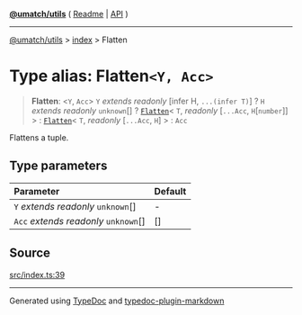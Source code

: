 [**@umatch/utils**](../../README.md) ( [Readme](../../README.md) \| [API](../../API.md) )

---

[@umatch/utils](../../API.md) > [index](../README.md) > Flatten

# Type alias: Flatten`<Y, Acc>`

> **Flatten**: \<`Y`, `Acc`\> `Y` _extends_ _readonly_ [infer H, `...(infer T)`] ? `H` _extends_ _readonly_ `unknown`[] ? [`Flatten`](type-alias.Flatten.md)\< `T`, _readonly_ [`...Acc`, `H`[`number`]] \> : [`Flatten`](type-alias.Flatten.md)\< `T`, _readonly_ [`...Acc`, `H`] \> : `Acc`

Flattens a tuple.

## Type parameters

| Parameter                              | Default |
| :------------------------------------- | :------ |
| `Y` _extends_ _readonly_ `unknown`[]   | -       |
| `Acc` _extends_ _readonly_ `unknown`[] | []      |

## Source

[src/index.ts:39](https://github.com/umatch-oficial/utils/blob/a9008ad/src/index.ts#L39)

---

Generated using [TypeDoc](https://typedoc.org/) and [typedoc-plugin-markdown](https://www.npmjs.com/package/typedoc-plugin-markdown)
